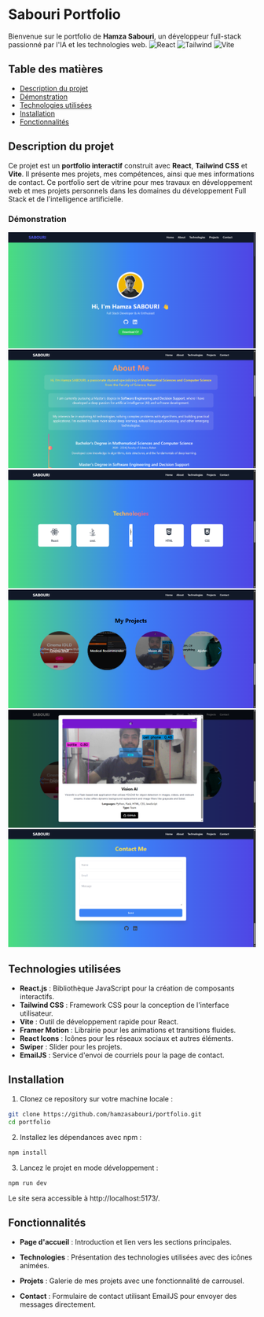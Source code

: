 # **Sabouri Portfolio**

Bienvenue sur le portfolio de **Hamza Sabouri**, un développeur full-stack passionné par l'IA et les technologies web.
![React](https://img.shields.io/badge/React-20232A?style=for-the-badge&logo=react)
![Tailwind](https://img.shields.io/badge/Tailwind_CSS-38B2AC?style=for-the-badge&logo=tailwind-css)
![Vite](https://img.shields.io/badge/Vite-B73BFE?style=for-the-badge&logo=vite)

## **Table des matières**

- [Description du projet](#description-du-projet)
- [Démonstration](#Démonstration)
- [Technologies utilisées](#technologies-utilisées)
- [Installation](#installation)
- [Fonctionnalités](#fonctionnalités)



## **Description du projet**

Ce projet est un **portfolio interactif** construit avec **React**, **Tailwind CSS** et **Vite**. Il présente mes projets, mes compétences, ainsi que mes informations de contact. Ce portfolio sert de vitrine pour mes travaux en développement web et mes projets personnels dans les domaines du développement Full Stack et de l'intelligence artificielle.

### **Démonstration**

![Screenshot 1](./public/images/Portfolio/1.png)
![Screenshot 2](./public/images/Portfolio/2.png)
![Screenshot 3](./public/images/Portfolio/3.png)
![Screenshot 4](./public/images/Portfolio/4.png)
![Screenshot 5](./public/images/Portfolio/5.png)
![Screenshot 6](./public/images/Portfolio/6.png)



## **Technologies utilisées**

- **React.js** : Bibliothèque JavaScript pour la création de composants interactifs.
- **Tailwind CSS** : Framework CSS pour la conception de l'interface utilisateur.
- **Vite** : Outil de développement rapide pour React.
- **Framer Motion** : Librairie pour les animations et transitions fluides.
- **React Icons** : Icônes pour les réseaux sociaux et autres éléments.
- **Swiper** : Slider pour les projets.
- **EmailJS** : Service d'envoi de courriels pour la page de contact.

## **Installation**

1. Clonez ce repository sur votre machine locale :

```bash
git clone https://github.com/hamzasabouri/portfolio.git
cd portfolio
```

2. Installez les dépendances avec npm :

```bash
npm install
```
3. Lancez le projet en mode développement :

```bash
npm run dev
```
Le site sera accessible à http://localhost:5173/.

## **Fonctionnalités**
- **Page d'accueil** : Introduction et lien vers les sections principales.

- **Technologies** : Présentation des technologies utilisées avec des icônes animées.

- **Projets** : Galerie de mes projets avec une fonctionnalité de carrousel.

- **Contact** : Formulaire de contact utilisant EmailJS pour envoyer des messages directement.


